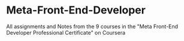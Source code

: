 # Meta-Front-End-Developer
 All assignments and Notes from the 9 courses in the "Meta Front-End Developer Professional Certificate" on Coursera
